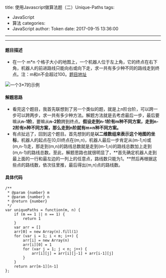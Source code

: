 title: 使用Javascript做算法题（二）Unique-Paths
tags:
  - JavaScript
  - 算法
categories:
  - JavaScript
author: Token
date: 2017-09-15 13:36:00
---

---
#### 题目描述
* 在一个 m*n 个格子大小的地图上，一个机器人位于左上角，它的终点在右下角，机器人的前进路线只能向右或向下走，求一共有多少种不同的路线走到终点。注：m和n不会超过100。[题目地址](https://leetcode.com/problems/unique-paths/description/)

![一个3*7的示例](http://upload-images.jianshu.io/upload_images/6383319-9b976ff4ae8da7eb.png?imageMogr2/auto-orient/strip%7CimageView2/2/w/1240)
#### 解题思路
* 看完这个题目，我首先联想到了另一个类似的题，就是上n阶台阶，可以跨一步可以跨两步，求一共有多少种方法。解题方法就是去考虑最后一步，最后要嘛从**n-1阶**，要嘛从**n-2阶**跨到终点。**假设走到n-1阶有m种不同方案，走到n-2阶有n种不同方案，那么走到n阶就有m+n种不同方案。**
* 有点扯远了，回到这个题目。首先想到的是**以二维数组来表示这个地图的坐标**，机器人的起点在(0,0)终点在(m,n)，机器人最后一步肯定从(m-1,n)或(m,n-1)走，那走到(m,n)的路线总数就是走到(m-1,n)的路线总数加上走到(m,n-1)的路线总数。至此，解题思路也就很明显了，**首先确定机器人走到最上面的一行和最左边的一列上的任意点，路线数只能为1。**然后再根据这些点的路线数，依次往里推，最后得出(m,n)点的路线数。
#### 具体代码
```
/**
 * @param {number} m
 * @param {number} n
 * @return {number}
 */
var uniquePaths = function(m, n) { 
    if (m == 1 || n == 1) {
        return 1
    }
    var arr = []
    arr[0] = new Array(n).fill(1)
    for (var i = 1; i < m; i++) {
        arr[i] = new Array(n)
        arr[i][0] = 1
        for (var j = 1; j < n; j++) {
            arr[i][j] = arr[i][j-1] + arr[i-1][j]
        }
    }
    return arr[m-1][n-1]
};
```
